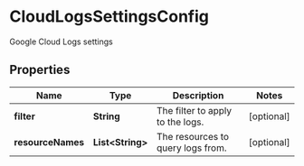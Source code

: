 

# CloudLogsSettingsConfig

Google Cloud Logs settings

## Properties

| Name | Type | Description | Notes |
|------------ | ------------- | ------------- | -------------|
|**filter** | **String** | The filter to apply to the logs. |  [optional] |
|**resourceNames** | **List&lt;String&gt;** | The resources to query logs from. |  [optional] |




